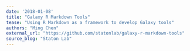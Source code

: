 ```yaml
---
date: '2018-01-08'
title: "Galaxy R Markdown Tools"
tease: "Using R Markdown as a framework to develop Galaxy tools"
authors: "Ming Chen"
external_url: "https://github.com/statonlab/galaxy-r-markdown-tools"
source_blog: "Staton Lab"
---
```

